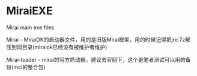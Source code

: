# MiraiEXE
Mirai main exe files

Mirai - MiraiOK的启动器文件，用的是旧版Mirai框架，用的时候记得把jre.7z解压到同目录(miraiok已经没有被维护者维护)

Mirai-loader - mirai的官方启动器，建议去官网下，这个是笔者测试可以用的备份(mcl的整合包)
